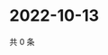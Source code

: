 # 2022-10-13

共 0 条

<!-- BEGIN WEIBO -->
<!-- 最后更新时间 Thu Oct 13 2022 05:07:04 GMT+0800 (China Standard Time) -->

<!-- END WEIBO -->

